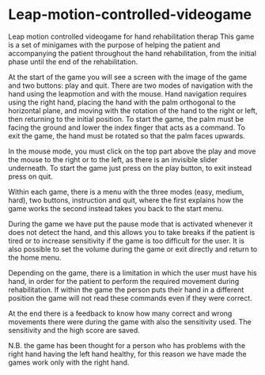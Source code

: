 # Leap-motion-controlled-videogame
Leap motion controlled videogame for hand rehabilitation therap
This game is a set of minigames with the purpose of helping the patient and accompanying the patient throughout the hand rehabilitation, from the initial phase until the end of the rehabilitation.

At the start of the game you will see a screen with the image of the game and two buttons: play and quit.
There are two modes of navigation with the hand using the leapmotion and with the mouse. Hand navigation requires using the right hand, placing the hand with the palm orthogonal to the horizontal plane, and moving with the rotation of the hand to the right or left, then returning to the initial position. To start the game, the palm must be facing the ground and lower the index finger that acts as a command. To exit the game, the hand must be rotated so that the palm faces upwards.

In the mouse mode, you must click on the top part above the play and move the mouse to the right or to the left, as there is an invisible slider underneath. To start the game just press on the play button, to exit instead press on quit.

Within each game, there is a menu with the three modes (easy, medium, hard), two buttons, instruction and quit, where the first explains how the game works the second instead takes you back to the start menu.

During the game we have put the pause mode that is activated whenever it does not detect the hand, and this allows you to take breaks if the patient is tired or to increase sensitivity if the game is too difficult for the user. It is also possible to set the volume during the game or exit directly and return to the home menu.

Depending on the game, there is a limitation in which the user must have his hand, in order for the patient to perform the required movement during rehabilitation.  If within the game the person puts their hand in a different position the game will not read these commands even if they were correct.

At the end there is a feedback to know how many correct and wrong movements there were during the game with also the sensitivity used. The sensitivity and the high score are saved. 

N.B. the game has been thought for a person who has problems with the right hand having the left hand healthy, for this reason we have made the games work only with the right hand.


